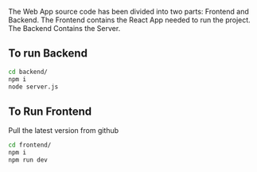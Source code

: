 The Web App source code has been divided into two parts: Frontend and Backend.
The Frontend contains the React App needed to run the project. 
The Backend Contains the Server.

## To run Backend
```sh
cd backend/
npm i
node server.js
```

## To Run Frontend
Pull the latest version from github

```sh
cd frontend/
npm i
npm run dev
```





